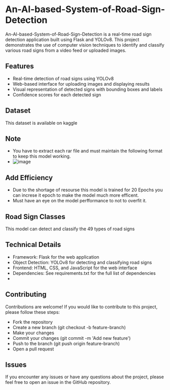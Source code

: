 # An-AI-based-System-of-Road-Sign-Detection

An-AI-based-System-of-Road-Sign-Detection is a real-time road sign detection application built using Flask and YOLOv8. This project demonstrates the use of computer vision techniques to identify and classify various road signs from a video feed or uploaded images.

## Features

- Real-time detection of road signs using YOLOv8
- Web-based interface for uploading images and displaying results
- Visual representation of detected signs with bounding boxes and labels
- Confidence scores for each detected sign

## Dataset 
This dataset is available on kaggle

## Note
- You have to extract each rar file and must maintain the following format to keep this model working.
- ![image](https://github.com/user-attachments/assets/f26d83fe-5d1b-4135-a7ed-8777feef6291)

## Add Efficiency
- Due to the shortage of resourse this model is trained for 20 Epochs you can increse it epoch to make the model much more efficent.
- Must have an eye on the model perfformance to not to overfit it.

## Road Sign Classes
This model can detect and classify the 49 types of road signs

## Technical Details
-  Framework: Flask for the web application
-  Object Detection: YOLOv8 for detecting and classifying road signs
-  Frontend: HTML, CSS, and JavaScript for the web interface
- Dependencies: See requirements.txt for the full list of dependencies
- 
## Contributing
Contributions are welcome! If you would like to contribute to this project, please follow these steps:

- Fork the repository
- Create a new branch (git checkout -b feature-branch)
- Make your changes
- Commit your changes (git commit -m 'Add new feature')
- Push to the branch (git push origin feature-branch)
- Open a pull request
## Issues
If you encounter any issues or have any questions about the project, please feel free to open an issue in the GitHub repository.
